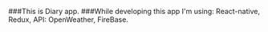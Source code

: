 ###This is Diary app.
###While developing this app I'm using: React-native, Redux, API: OpenWeather, FireBase.  
